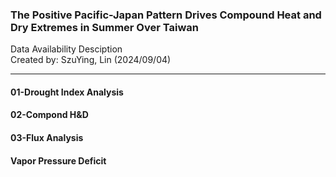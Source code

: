 ### The Positive Pacific-Japan Pattern Drives Compound Heat and Dry Extremes in Summer Over Taiwan  
Data Availability Desciption  
Created by: SzuYing, Lin (2024/09/04)  
***
#### 01-Drought Index Analysis  
#### 02-Compond H&D  
#### 03-Flux Analysis  
#### Vapor Pressure Deficit  

